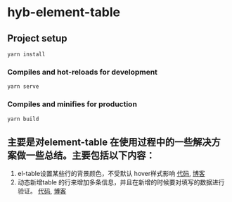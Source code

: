 # hyb-element-table

## Project setup
```
yarn install
```

### Compiles and hot-reloads for development
```
yarn serve
```

### Compiles and minifies for production
```
yarn build
```

## 主要是对element-table 在使用过程中的一些解决方案做一些总结。主要包括以下内容：

1. el-table设置某些行的背景颜色，不受默认 hover样式影响 [代码](./src/views/TableRowHover.vue), [博客](https://blog.csdn.net/hyb_xiaoWuWan/article/details/110672791)  
2. 动态新增table 的行来增加多条信息，并且在新增的时候要对填写的数据进行验证。 [代码](./src/views/TableRules.vue), [博客](https://blog.csdn.net/hyb_xiaoWuWan/article/details/111457278)  